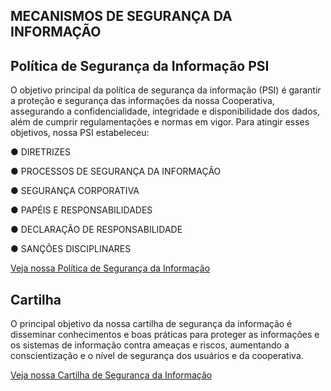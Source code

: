 ## MECANISMOS DE SEGURANÇA DA INFORMAÇÃO

## Política de Segurança da Informação PSI

O objetivo principal da política de segurança da informação (PSI) é garantir a proteção e segurança das informações da nossa Cooperativa, assegurando a confidencialidade, integridade e disponibilidade dos dados, além de cumprir regulamentações e normas em vigor. Para atingir esses objetivos, nossa PSI estabeleceu:

● DIRETRIZES

● PROCESSOS DE SEGURANÇA DA INFORMAÇÃO

● SEGURANÇA CORPORATIVA

● PAPÉIS E RESPONSABILIDADES

● DECLARAÇÃO DE RESPONSABILIDADE

● SANÇÕES DISCIPLINARES

[Veja nossa Política de Segurança da Informação](https://github.com/ICEI-PUC-Minas-PMV-SI/pmv-si-2025-1-pe5-t2-g2-cooperativa-coopgo/blob/main/docs/COOPGO%20-%20POL%C3%8DTICA%20DE%20SEGURAN%C3%87A%20DA%20INFORMA%C3%87%C3%83O%20%20(1).pdf)


## Cartilha

O principal objetivo da nossa cartilha de segurança da informação é disseminar conhecimentos e boas práticas para proteger as informações e os sistemas de informação contra ameaças e riscos, aumentando a conscientização e o nível de segurança dos usuários e da cooperativa.

[Veja nossa Cartilha de Segurança da Informação](https://github.com/ICEI-PUC-Minas-PMV-SI/pmv-si-2025-1-pe5-t2-g2-cooperativa-coopgo/blob/main/docs/Cartilha.pdf)









